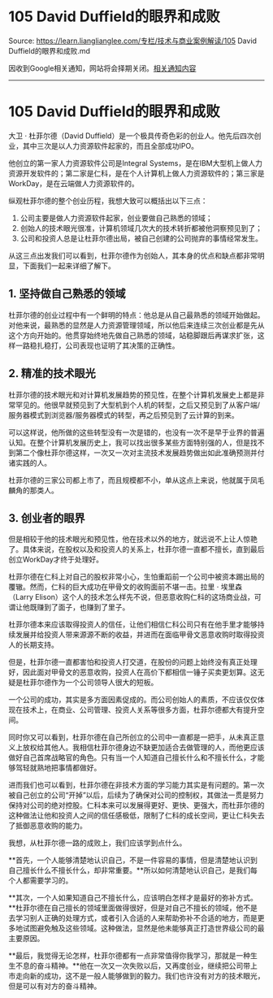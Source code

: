 # 105 David Duffield的眼界和成败 

Source: https://learn.lianglianglee.com/专栏/技术与商业案例解读/105 David Duffield的眼界和成败.md

因收到Google相关通知，网站将会择期关闭。[相关通知内容](https://lumendatabase.org/notices/44265620)

---

# 105 David Duffield的眼界和成败

大卫 · 杜菲尔德（David Duffield）是一个极具传奇色彩的创业人。他先后四次创业，其中三次是以人力资源软件起家的，而且全部成功IPO。

他创立的第一家人力资源软件公司是Integral Systems，是在IBM大型机上做人力资源开发软件的；第二家是仁科，是在个人计算机上做人力资源软件的；第三家是WorkDay，是在云端做人力资源软件的。

纵观杜菲尔德的整个创业历程，我想大致可以概括出以下三点：

1. 公司主要是做人力资源软件起家，创业要做自己熟悉的领域；
2. 创始人的技术眼光很准，计算机领域几次大的技术转折都被他洞察预见到了；
3. 公司和投资人总是让杜菲尔德出局，被自己创建的公司抛弃的事情经常发生。

从这三点出发我们可以看到，杜菲尔德作为创始人，其本身的优点和缺点都非常明显，下面我们一起来详细了解下。

## 1. 坚持做自己熟悉的领域

杜菲尔德的创业过程中有一个鲜明的特点：他总是从自己最熟悉的领域开始做起。对他来说，最熟悉的显然是人力资源管理领域，所以他后来连续三次创业都是先从这个方向开始的。他贯穿始终地先做自己熟悉的领域，站稳脚跟后再谋求扩张，这样一路稳扎稳打，公司表现也证明了其决策的正确性。

## 2. 精准的技术眼光

杜菲尔德的技术眼光和对计算机发展趋势的预见性，在整个计算机发展史上都是非常罕见的。他很早就预见到了大型机到个人机的转型，之后又预见到了从客户端/服务器模式到浏览器/服务器模式的转型，再之后预见到了云计算的到来。

可以这样说，他所做的这些转型没有一次是错的，也没有一次不是早于业界的普遍认知。在整个计算机发展历史上，我可以找出很多某些方面特别强的人，但是找不到第二个像杜菲尔德这样，一次又一次对主流技术发展趋势做出如此准确预测并付诸实践的人。

杜菲尔德的三家公司都上市了，而且规模都不小，单从这点上来说，他就属于凤毛麟角的那类人。

## 3. 创业者的眼界

但是相较于他的技术眼光和预见性，他在技术以外的地方，就远说不上让人惊艳了。具体来说，在股权以及和投资人的关系上，杜菲尔德一直都不擅长，直到最后创立WorkDay才终于处理好。

杜菲尔德在仁科上对自己的股权非常小心，生怕重蹈前一个公司中被资本踢出局的覆辙。然而，仁科的巨大成功在甲骨文的收购面前不堪一击。拉里 · 埃里森（Larry Elison）这个人的技术怎么样先不说，但恶意收购仁科的这场商业战，可谓让他既赚到了面子，也赚到了里子。

杜菲尔德本来应该取得投资人的信任，让他们相信仁科公司只有在他手里才能够持续发展并给投资人带来源源不断的收益，并进而在面临甲骨文恶意收购时取得投资人的长期支持。

但是，杜菲尔德一直都害怕和投资人打交道，在股份的问题上始终没有真正处理好，因此面对甲骨文的恶意收购，投资人在高价下都相信一锤子买卖更划算。这无疑是杜菲尔德作为一个公司领导人很大的短板。

一个公司的成功，其实是多方面因素促成的。而公司创始人的素质，不应该仅仅体现在技术上，在商业、公司管理、投资人关系等很多方面，杜菲尔德都大有提升空间。

同时你又可以看到，杜菲尔德在自己所创立的公司中一直都是一把手，从未真正意义上放权给其他人。我相信杜菲尔德身边不缺更加适合去做管理的人，而他更应该做好自己首席战略官的角色。只有当一个人知道自己擅长什么和不擅长什么，才能够驾轻就熟地把事情都做好。

进而我们也可以看到，杜菲尔德在非技术方面的学习能力其实是有问题的。第一次被自己创立的公司“开掉”以后，后续为了确保对公司的控制权，其做法一贯是努力保持对公司的绝对控股。仁科本来可以发展得更好、更快、更强大，而杜菲尔德的这种做法让他和投资人之间的信任感极低，限制了仁科的成长空间，更让仁科失去了抵御恶意收购的能力。

我想，从杜菲尔德一路的成败上，我们应该学到点什么。

**首先，一个人能够清楚地认识自己，不是一件容易的事情，但是清楚地认识到自己擅长什么不擅长什么，却非常重要。**所以如何清楚地认识自己，是我们每个人都需要学习的。

**其次，一个人如果知道自己不擅长什么，应该明白怎样才是最好的弥补方式。**杜菲尔德在自己擅长的领域里面做得很好，但是对自己不擅长的领域，他不是去学习别人正确的处理方式，或者引入合适的人来帮助弥补不合适的地方，而是更多地试图避免触及这些领域。这种做法，显然是他未能够真正打造世界级公司的最主要原因。

**最后，我觉得无论怎样，杜菲尔德都有一点非常值得你我学习，那就是一种生生不息的奋斗精神。**他在一次又一次失败以后，又再度创业，继续把公司带上市走向新的成功，这不是一般人能够做到的毅力。我们也许没有对方的技术眼光，但是可以有对方的奋斗精神。